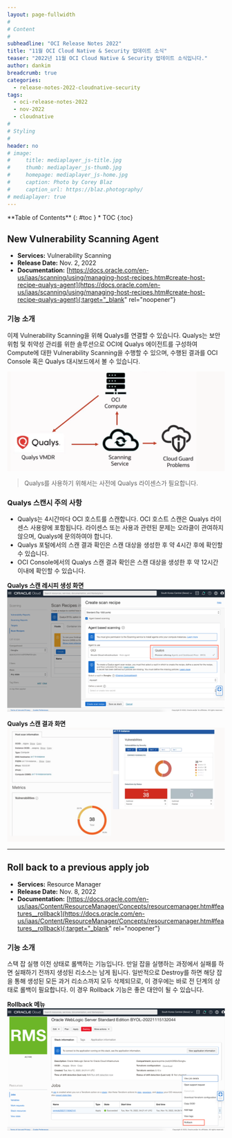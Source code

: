 ```yaml
---
layout: page-fullwidth
#
# Content
#
subheadline: "OCI Release Notes 2022"
title: "11월 OCI Cloud Native & Security 업데이트 소식"
teaser: "2022년 11월 OCI Cloud Native & Security 업데이트 소식입니다."
author: dankim
breadcrumb: true
categories:
  - release-notes-2022-cloudnative-security
tags:
  - oci-release-notes-2022
  - nov-2022
  - cloudnative
#
# Styling
#
header: no
# image:
#     title: mediaplayer_js-title.jpg
#     thumb: mediaplayer_js-thumb.jpg
#     homepage: mediaplayer_js-home.jpg
#     caption: Photo by Corey Blaz
#     caption_url: https://blaz.photography/
# mediaplayer: true
---
```


<div class="panel radius" markdown="1">
**Table of Contents**
{: #toc }
*  TOC
{:toc}
</div>

## New Vulnerability Scanning Agent
* **Services:** Vulnerability Scanning
* **Release Date:** Nov. 2, 2022
* **Documentation:** [https://docs.oracle.com/en-us/iaas/scanning/using/managing-host-recipes.htm#create-host-recipe-qualys-agent](https://docs.oracle.com/en-us/iaas/scanning/using/managing-host-recipes.htm#create-host-recipe-qualys-agent){:target="_blank" rel="noopener"} 

### 기능 소개
이제 Vulnerability Scanning을 위해 Qualys를 연결할 수 있습니다. Qualys는 보안 위험 및 취약성 관리를 위한 솔루션으로 OCI에 Qualys 에이전트를 구성하여 Compute에 대한 Vulnerability Scanning을 수행할 수 있으며, 수행된 결과를 OCI Console 혹은 Qualys 대시보드에서 볼 수 있습니다.

![](/assets/img/cloudnative-security/2022/oci-cloudnative-security-release-notes-11-0.png)

> Qualys를 사용하기 위해서는 사전에 Qualys 라이센스가 필요합니다.

### Qualys 스캔시 주의 사항
* Qualys는 4시간마다 OCI 호스트를 스캔합니다. OCI 호스트 스캔은 Qualys 라이센스 사용량에 포함됩니다. 라이센스 또는 사용과 관련된 문제는 오라클이 관여하지 않으며, Qualys에 문의하여야 합니다.
* Qualys 포털에서의 스캔 결과 확인은 스캔 대상을 생성한 후 약 4시간 후에 확인할 수 있습니다.
* OCI Console에서의 Qualys 스캔 결과 확인은 스캔 대상을 생성한 후 약 12시간 이내에 확인할 수 있습니다.

**Qualys 스캔 레시피 생성 화면**
![](/assets/img/cloudnative-security/2022/oci-cloudnative-security-release-notes-11-1.png)

**Qualys 스캔 결과 화면**
![](/assets/img/cloudnative-security/2022/oci-cloudnative-security-release-notes-11-2.png)

---

## Roll back to a previous apply job
* **Services:** Resource Manager
* **Release Date:** Nov. 8, 2022
* **Documentation:** [https://docs.oracle.com/en-us/iaas/Content/ResourceManager/Concepts/resourcemanager.htm#features__rollback](https://docs.oracle.com/en-us/iaas/Content/ResourceManager/Concepts/resourcemanager.htm#features__rollback){:target="_blank" rel="noopener"} 

### 기능 소개
스택 잡 실행 이전 상태로 롤백하는 기능입니다. 만일 잡을 실행하는 과정에서 실패를 하면 실패하기 전까지 생성된 리소스는 남게 됩니다. 일반적으로 Destroy를 하면 해당 잡을 통해 생성된 모든 과거 리소스까지 모두 삭제되므로, 이 경우에는 바로 전 단계의 상태로 롤백이 필요합니다. 이 경우 Rollback 기능은 좋은 대안이 될 수 있습니다.

**Rollback 메뉴**
![](/assets/img/cloudnative-security/2022/oci-cloudnative-security-release-notes-11-3.png)